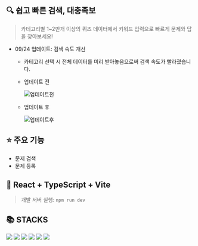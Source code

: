 ## 🔍 쉽고 빠른 검색, 대충족보
> 카테고리별 1~2만개 이상의 퀴즈 데이터에서 키워드 입력으로 빠르게 문제와 답을 찾아보세요!
- 09/24 업데이트: 검색 속도 개선
  - 카테고리 선택 시 전체 데이터를 미리 받아놓음으로써 검색 속도가 빨라졌습니다.

  - 업데이트 전

    ![업데이트전](https://github.com/user-attachments/assets/146344a5-98b8-4fae-adb4-b3fcb4d0eb50)

  - 업데이트 후
  
    ![업데이트후](https://github.com/user-attachments/assets/9704e87d-6228-4e4d-b96f-4aeb79c5c829)


## ⭐ 주요 기능
- 문제 검색
- 문제 등록


## 🔮 React + TypeScript + Vite
> 개발 서버 실행: `npm run dev`


## 📚 STACKS
<div align=left>
  <img src="https://img.shields.io/badge/react-61DAFB?style=for-the-badge&logo=react&logoColor=black">
  <img src="https://img.shields.io/badge/typescript-3178C6?style=for-the-badge&logo=typescript&logoColor=white">
  <img src="https://img.shields.io/badge/tailwindcss-06B6D4?style=for-the-badge&logo=tailwindcss&logoColor=white">
  <img src="https://img.shields.io/badge/supabase-3FCF8E?style=for-the-badge&logo=supabase&logoColor=white">
  <img src="https://img.shields.io/badge/vite-646CFF?style=for-the-badge&logo=vite&logoColor=white">
  <img src="https://img.shields.io/badge/shadcn/ui-000000?style=for-the-badge&logo=shadcnui&logoColor=white">
</div>



